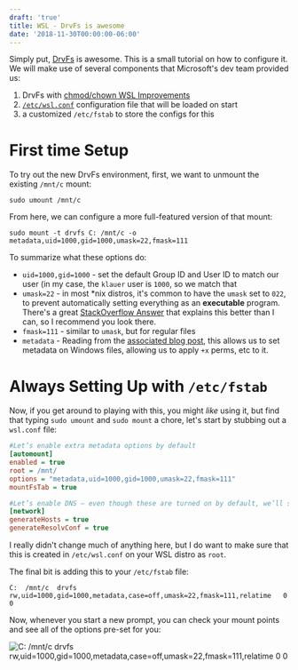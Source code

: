 ```yaml
---
draft: 'true'
title: WSL - DrvFs is awesome
date: '2018-11-30T00:00:00-06:00'
---
```

Simply put, [DrvFs](https://blogs.msdn.microsoft.com/commandline/2018/01/12/chmod-chown-wsl-improvements/) is awesome.  This is a small tutorial on how to configure it.  We will make use of several components that Microsoft's dev team provided us:

1. DrvFs with [chmod/chown WSL Improvements](https://blogs.msdn.microsoft.com/commandline/2018/01/12/chmod-chown-wsl-improvements/)
2. [`/etc/wsl.conf`](https://blogs.msdn.microsoft.com/commandline/2018/02/07/automatically-configuring-wsl/) configuration file that will be loaded on start
3. a customized `/etc/fstab` to store the configs for this

# First time Setup

To try out the new DrvFs environment, first, we want to unmount the existing `/mnt/c` mount:

```
sudo umount /mnt/c
```

From here, we can configure a more full-featured version of that mount:

```
sudo mount -t drvfs C: /mnt/c -o metadata,uid=1000,gid=1000,umask=22,fmask=111
```

To summarize what these options do:

* `uid=1000,gid=1000` - set the default Group ID and User ID to match our user (in my case, the `klauer` user is `1000`, so we match that
* `umask=22` - in most *nix distros, it's common to have the `umask` set to `022`, to prevent automatically setting everything as an **executable** program.  There's a great [StackOverflow Answer](https://askubuntu.com/questions/44542/what-is-umask-and-how-does-it-work#44548) that explains this better than I can, so I recommend you look there.
* `fmask=111` - similar to `umask`, but for regular files
* `metadata` - Reading from the [associated blog post](https://blogs.msdn.microsoft.com/commandline/2018/01/12/chmod-chown-wsl-improvements/), this allows us to set metadata on Windows files, allowing us to apply `+x` perms, etc to it.

# Always Setting Up with `/etc/fstab`

Now, if you get around to playing with this, you might _like_ using it, but find that typing `sudo umount` and `sudo mount` a chore, let's start by stubbing out a `wsl.conf` file:

```ini
#Let’s enable extra metadata options by default
[automount]
enabled = true
root = /mnt/
options = "metadata,uid=1000,gid=1000,umask=22,fmask=111"
mountFsTab = true

#Let’s enable DNS – even though these are turned on by default, we’ll specify here just to be explicit.
[network]
generateHosts = true
generateResolvConf = true
```

I really didn't change much of anything here, but I do want to make sure that this is created in `/etc/wsl.conf` on your WSL distro as `root`.

The final bit is adding this to your `/etc/fstab` file:

```
C:  /mnt/c  drvfs   rw,uid=1000,gid=1000,metadata,case=off,umask=22,fmask=111,relatime   0   0
```

Now, whenever you start a new prompt, you can check your mount points and see all of the options pre-set for you:

![C: /mnt/c drvfs rw,uid=1000,gid=1000,metadata,case=off,umask=22,fmask=111,relatime 0 0](/img/uploads/2018-11-09-18_51_48-select-klauer-klauerxps__home_klauer.png)
